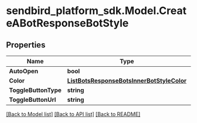 
# sendbird_platform_sdk.Model.CreateABotResponseBotStyle

## Properties

Name | Type | Description | Notes
------------ | ------------- | ------------- | -------------
**AutoOpen** | **bool** |  | [optional] 
**Color** | [**ListBotsResponseBotsInnerBotStyleColor**](ListBotsResponseBotsInnerBotStyleColor.md) |  | [optional] 
**ToggleButtonType** | **string** |  | [optional] 
**ToggleButtonUrl** | **string** |  | [optional] 

[[Back to Model list]](../README.md#documentation-for-models)
[[Back to API list]](../README.md#documentation-for-api-endpoints)
[[Back to README]](../README.md)

